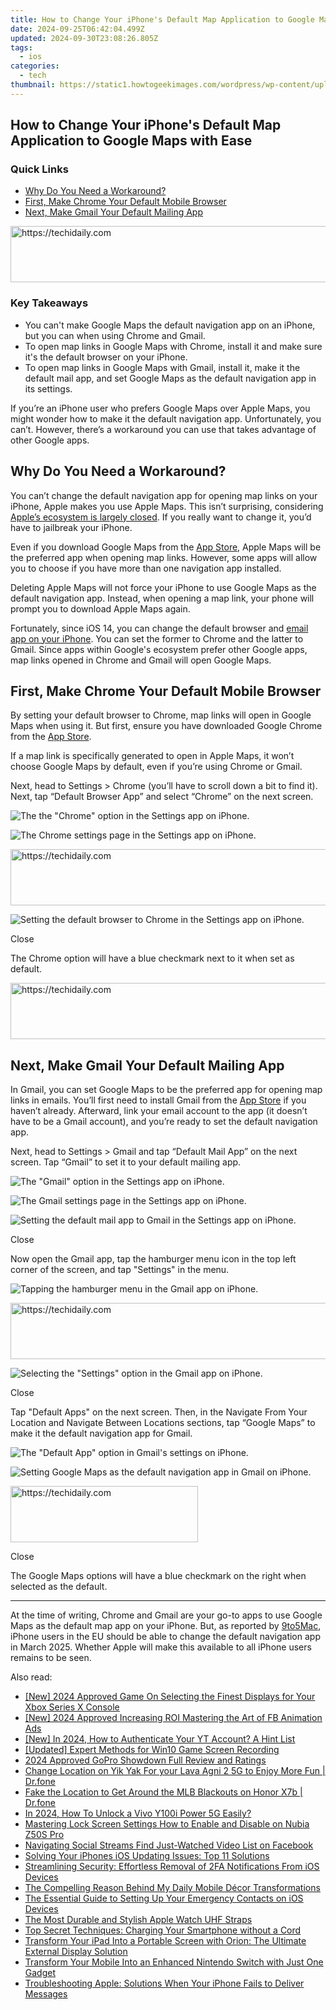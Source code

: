 ```yaml
---
title: How to Change Your iPhone's Default Map Application to Google Maps with Ease
date: 2024-09-25T06:42:04.499Z
updated: 2024-09-30T23:08:26.805Z
tags:
  - ios
categories:
  - tech
thumbnail: https://static1.howtogeekimages.com/wordpress/wp-content/uploads/2024/05/an-iphone-with-the-google-maps-icon-highlighted.jpg
---
```


## How to Change Your iPhone's Default Map Application to Google Maps with Ease

### Quick Links

* [Why Do You Need a Workaround?](https://facebook-video-files.techidaily.com/outsmarting-online-advertising-on-social-network-sites-for-2024/)
* [First, Make Chrome Your Default Mobile Browser](https://android-location.techidaily.com/easy-ways-to-manage-your-nokia-xr21-location-settings-drfone-by-drfone-virtual/)
* [Next, Make Gmail Your Default Mailing App](https://youtube-webster.techidaily.com/24-revenue-calculation-for-every-clicked-video/)

<!-- affiliate ads begin -->
<a href="https://wigfever.sjv.io/c/5597632/2014851/22899" target="_top" id="2014851">
  <img src="//a.impactradius-go.com/display-ad/22899-2014851" border="0" alt="https://techidaily.com" width="728" height="90"/>
</a>
<img height="0" width="0" src="https://wigfever.sjv.io/i/5597632/2014851/22899" style="position:absolute;visibility:hidden;" border="0" />
<!-- affiliate ads end -->

### Key Takeaways

* You can't make Google Maps the default navigation app on an iPhone, but you can when using Chrome and Gmail.
* To open map links in Google Maps with Chrome, install it and make sure it's the default browser on your iPhone.
* To open map links in Google Maps with Gmail, install it, make it the default mail app, and set Google Maps as the default navigation app in its settings.

 If you’re an iPhone user who prefers Google Maps over Apple Maps, you might wonder how to make it the default navigation app. Unfortunately, you can’t. However, there’s a workaround you can use that takes advantage of other Google apps.

##  Why Do You Need a Workaround?

 You can’t change the default navigation app for opening map links on your iPhone, Apple makes you use Apple Maps. This isn’t surprising, considering [Apple’s ecosystem is largely closed](https://win-blog.techidaily.com/resolving-game-breaking-crashes-for-star-wars-old-republic-expert-fixes-unlocked/). If you really want to change it, you’d have to jailbreak your iPhone.

 Even if you download Google Maps from the [App Store](https://apps.apple.com/us/app/google-maps/id585027354), Apple Maps will be the preferred app when opening map links. However, some apps will allow you to choose if you have more than one navigation app installed.

 Deleting Apple Maps will not force your iPhone to use Google Maps as the default navigation app. Instead, when opening a map link, your phone will prompt you to download Apple Maps again.

 Fortunately, since iOS 14, you can change the default browser and [email app on your iPhone](https://win11.techidaily.com/leveraging-advanced-tools-for-improved-admin-workflows-in-windows/). You can set the former to Chrome and the latter to Gmail. Since apps within Google's ecosystem prefer other Google apps, map links opened in Chrome and Gmail will open Google Maps.

##  First, Make Chrome Your Default Mobile Browser

 By setting your default browser to Chrome, map links will open in Google Maps when using it. But first, ensure you have downloaded Google Chrome from the [App Store](https://apps.apple.com/us/app/google-chrome/id535886823).

 If a map link is specifically generated to open in Apple Maps, it won’t choose Google Maps by default, even if you’re using Chrome or Gmail.

 Next, head to Settings > Chrome (you’ll have to scroll down a bit to find it). Next, tap “Default Browser App” and select “Chrome” on the next screen.

![The the "Chrome" option in the Settings app on iPhone.](https://static1.howtogeekimages.com/wordpress/wp-content/uploads/2024/05/settings-chrome-option-iphone.PNG) 

![The Chrome settings page in the Settings app on iPhone.](https://static1.howtogeekimages.com/wordpress/wp-content/uploads/2024/05/chrome-settings-page-iphone.PNG) 

<!-- affiliate ads begin -->
<a href="https://unicoeye.pxf.io/c/5597632/2134243/18498" target="_top" id="2134243">
  <img src="//a.impactradius-go.com/display-ad/18498-2134243" border="0" alt="https://techidaily.com" width="728" height="90"/>
</a>
<img height="0" width="0" src="https://unicoeye.pxf.io/i/5597632/2134243/18498" style="position:absolute;visibility:hidden;" border="0" />
<!-- affiliate ads end -->

![Setting the default browser to Chrome in the Settings app on iPhone.](https://static1.howtogeekimages.com/wordpress/wp-content/uploads/2024/05/set-chrome-default-browser-iphone.PNG) 

Close 

 The Chrome option will have a blue checkmark next to it when set as default.

<!-- affiliate ads begin -->
<a href="https://appsumo.8odi.net/c/5597632/2068416/7443" target="_top" id="2068416">
  <img src="//a.impactradius-go.com/display-ad/7443-2068416" border="0" alt="https://techidaily.com" width="728" height="90"/>
</a>
<img height="0" width="0" src="https://appsumo.8odi.net/i/5597632/2068416/7443" style="position:absolute;visibility:hidden;" border="0" />
<!-- affiliate ads end -->

##  Next, Make Gmail Your Default Mailing App

 In Gmail, you can set Google Maps to be the preferred app for opening map links in emails. You’ll first need to install Gmail from the [App Store](https://apps.apple.com/us/app/gmail-email-by-google/id422689480) if you haven’t already. Afterward, link your email account to the app (it doesn’t have to be a Gmail account), and you’re ready to set the default navigation app.

 Next, head to Settings > Gmail and tap “Default Mail App” on the next screen. Tap “Gmail” to set it to your default mailing app.

![The "Gmail" option in the Settings app on iPhone.](https://static1.howtogeekimages.com/wordpress/wp-content/uploads/2024/05/settings-gmail-option-iphone.PNG) 

![The Gmail settings page in the Settings app on iPhone.](https://static1.howtogeekimages.com/wordpress/wp-content/uploads/2024/05/gmail-settings-page-iphone.PNG) 

![Setting the default mail app to Gmail in the Settings app on iPhone.](https://static1.howtogeekimages.com/wordpress/wp-content/uploads/2024/05/set-default-mail-app-iphone.PNG) 

Close 

 Now open the Gmail app, tap the hamburger menu icon in the top left corner of the screen, and tap "Settings" in the menu.

![Tapping the hamburger menu in the Gmail app on iPhone.](https://static1.howtogeekimages.com/wordpress/wp-content/uploads/2024/05/gmail-inbox-iphone.PNG) 

<!-- affiliate ads begin -->
<a href="https://aidotcom.pxf.io/c/5597632/2134503/19576" target="_top" id="2134503">
  <img src="//a.impactradius-go.com/display-ad/19576-2134503" border="0" alt="https://techidaily.com" width="728" height="90"/>
</a>
<img height="0" width="0" src="https://aidotcom.pxf.io/i/5597632/2134503/19576" style="position:absolute;visibility:hidden;" border="0" />
<!-- affiliate ads end -->

![Selecting the "Settings" option in the Gmail app on iPhone.](https://static1.howtogeekimages.com/wordpress/wp-content/uploads/2024/05/settings-option-gmail-iphone.PNG) 

Close 

 Tap "Default Apps" on the next screen. Then, in the Navigate From Your Location and Navigate Between Locations sections, tap “Google Maps” to make it the default navigation app for Gmail.

![The "Default App" option in Gmail's settings on iPhone.](https://static1.howtogeekimages.com/wordpress/wp-content/uploads/2024/05/default-apps-option-gmail-iphone.PNG) 

![Setting Google Maps as the default navigation app in Gmail on iPhone.](https://static1.howtogeekimages.com/wordpress/wp-content/uploads/2024/05/setting-google-maps-default-gmail-iphone.PNG) 

<!-- affiliate ads begin -->
<a href="https://aligracehair.sjv.io/c/5597632/1975816/19272" target="_top" id="1975816">
  <img src="//a.impactradius-go.com/display-ad/19272-1975816" border="0" alt="https://techidaily.com" width="300" height="90"/>
</a>
<img height="0" width="0" src="https://aligracehair.sjv.io/i/5597632/1975816/19272" style="position:absolute;visibility:hidden;" border="0" />
<!-- affiliate ads end -->

Close 

 The Google Maps options will have a blue checkmark on the right when selected as the default.

---

 At the time of writing, Chrome and Gmail are your go-to apps to use Google Maps as the default map app on your iPhone. But, as reported by [9to5Mac](https://9to5mac.com/2024/03/07/apple-planning-default-navigation-app-setting-in-ios-18-for-eu-users/), iPhone users in the EU should be able to change the default navigation app in March 2025\. Whether Apple will make this available to all iPhone users remains to be seen.

<ins class="adsbygoogle"
     style="display:block"
     data-ad-format="autorelaxed"
     data-ad-client="ca-pub-7571918770474297"
     data-ad-slot="1223367746"></ins>

<ins class="adsbygoogle"
     style="display:block"
     data-ad-client="ca-pub-7571918770474297"
     data-ad-slot="8358498916"
     data-ad-format="auto"
     data-full-width-responsive="true"></ins>

<span class="atpl-alsoreadstyle">Also read:</span>
<div><ul>
<li><a href="https://fox-friendly.techidaily.com/new-2024-approved-game-on-selecting-the-finest-displays-for-your-xbox-series-x-console/"><u>[New] 2024 Approved Game On Selecting the Finest Displays for Your Xbox Series X Console</u></a></li>
<li><a href="https://facebook-video-recording.techidaily.com/new-2024-approved-increasing-roi-mastering-the-art-of-fb-animation-ads/"><u>[New] 2024 Approved Increasing ROI Mastering the Art of FB Animation Ads</u></a></li>
<li><a href="https://eaxpv-info.techidaily.com/new-in-2024-how-to-authenticate-your-yt-account-a-hint-list/"><u>[New] In 2024, How to Authenticate Your YT Account? A Hint List</u></a></li>
<li><a href="https://remote-screen-capture.techidaily.com/updated-expert-methods-for-win10-game-screen-recording/"><u>[Updated] Expert Methods for Win10 Game Screen Recording</u></a></li>
<li><a href="https://some-knowledge.techidaily.com/2024-approved-gopro-showdown-full-review-and-ratings/"><u>2024 Approved GoPro Showdown Full Review and Ratings</u></a></li>
<li><a href="https://location-social.techidaily.com/change-location-on-yik-yak-for-your-lava-agni-2-5g-to-enjoy-more-fun-drfone-by-drfone-virtual-android/"><u>Change Location on Yik Yak For your Lava Agni 2 5G to Enjoy More Fun | Dr.fone</u></a></li>
<li><a href="https://fake-location.techidaily.com/fake-the-location-to-get-around-the-mlb-blackouts-on-honor-x7b-drfone-by-drfone-virtual-android/"><u>Fake the Location to Get Around the MLB Blackouts on Honor X7b | Dr.fone</u></a></li>
<li><a href="https://unlock-android.techidaily.com/in-2024-how-to-unlock-a-vivo-y100i-power-5g-easily-by-drfone-android/"><u>In 2024, How To Unlock a Vivo Y100i Power 5G Easily?</u></a></li>
<li><a href="https://easy-unlock-android.techidaily.com/mastering-lock-screen-settings-how-to-enable-and-disable-on-nubia-z50s-pro-by-drfone-android/"><u>Mastering Lock Screen Settings How to Enable and Disable on Nubia Z50S Pro</u></a></li>
<li><a href="https://facebook-videos.techidaily.com/navigating-social-streams-find-just-watched-video-list-on-facebook/"><u>Navigating Social Streams Find Just-Watched Video List on Facebook</u></a></li>
<li><a href="https://os-tips.techidaily.com/solving-your-iphones-ios-updating-issues-top-11-solutions/"><u>Solving Your iPhones iOS Updating Issues: Top 11 Solutions</u></a></li>
<li><a href="https://os-tips.techidaily.com/streamlining-security-effortless-removal-of-2fa-notifications-from-ios-devices/"><u>Streamlining Security: Effortless Removal of 2FA Notifications From iOS Devices</u></a></li>
<li><a href="https://os-tips.techidaily.com/the-compelling-reason-behind-my-daily-mobile-decor-transformations/"><u>The Compelling Reason Behind My Daily Mobile Décor Transformations</u></a></li>
<li><a href="https://os-tips.techidaily.com/the-essential-guide-to-setting-up-your-emergency-contacts-on-ios-devices/"><u>The Essential Guide to Setting Up Your Emergency Contacts on iOS Devices</u></a></li>
<li><a href="https://os-tips.techidaily.com/the-most-durable-and-stylish-apple-watch-uhf-straps/"><u>The Most Durable and Stylish Apple Watch UHF Straps</u></a></li>
<li><a href="https://os-tips.techidaily.com/top-secret-techniques-charging-your-smartphone-without-a-cord/"><u>Top Secret Techniques: Charging Your Smartphone without a Cord</u></a></li>
<li><a href="https://os-tips.techidaily.com/transform-your-ipad-into-a-portable-screen-with-orion-the-ultimate-external-display-solution/"><u>Transform Your iPad Into a Portable Screen with Orion: The Ultimate External Display Solution</u></a></li>
<li><a href="https://os-tips.techidaily.com/transform-your-mobile-into-an-enhanced-nintendo-switch-with-just-one-gadget/"><u>Transform Your Mobile Into an Enhanced Nintendo Switch with Just One Gadget</u></a></li>
<li><a href="https://os-tips.techidaily.com/troubleshooting-apple-solutions-when-your-iphone-fails-to-deliver-messages/"><u>Troubleshooting Apple: Solutions When Your iPhone Fails to Deliver Messages</u></a></li>
</ul></div>

